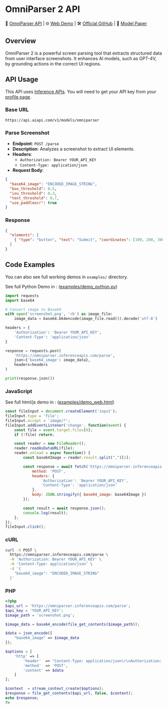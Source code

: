 # OmniParser 2 API


📄 [OmniParser API](https://inferenceapis.com/models/omniparser-v2-api) | 🌐 [Web Demo](https://inferenceapis.com/models/omniparser-v2-web-demo) | 🛠 [Official GitHub](https://github.com/official-repo) | 📑 [Model Paper](https://arxiv.org/pdf/sample-paper.pdf)


## Overview
OmniParser 2 is a powerful screen parsing tool that extracts structured data from user interface screenshots. It enhances AI models, such as GPT-4V, by grounding actions in the correct UI regions.

## API Usage
This API uses [Inference APIs](https://inferenceapis.com/). You will need to get your API key from your [profile page](https://inferenceapis.com/profile).

### Base URL
```
https://api.aiapi.com/v1/models/omniparser
```

### Parse Screenshot
- **Endpoint**: `POST /parse`
- **Description**: Analyzes a screenshot to extract UI elements.
- **Headers**:
  - `Authorization: Bearer YOUR_API_KEY`
  - `Content-Type: application/json`
- **Request Body**:
```json
{
  "base64_image": "ENCODED_IMAGE_STRING",
  "box_threshold": 0.5,
  "iou_threshold": 0.3,
  "text_threshold": 0.7,
  "use_paddleocr": true
}
```

### Response
```json
{
  "elements": [
    { "type": "button", "text": "Submit", "coordinates": [100, 200, 300, 400] }
  ]
}
```

## Code Examples
You can also see full working demos in `examples/` directory.

See full Python Demo in : ([examples/demo_python.py](examples/demo_python.py))
```python
import requests
import base64

# Convert image to Base64
with open('screenshot.png', 'rb') as image_file:
    image_data = base64.b64encode(image_file.read()).decode('utf-8')

headers = {
    'Authorization': 'Bearer YOUR_API_KEY',
    'Content-Type': 'application/json'
}

response = requests.post(
    'https://omniparser.inferenceapis.com/parse',
    json={'base64_image': image_data},
    headers=headers
)

print(response.json())
```

### JavaScript 
See full html/js demo in : ([examples/demo_web.html](examples/demo_web.html))

```javascript
const fileInput = document.createElement('input');
fileInput.type = 'file';
fileInput.accept = 'image/*';
fileInput.addEventListener('change', function(event) {
    const file = event.target.files[0];
    if (!file) return;

    const reader = new FileReader();
    reader.readAsDataURL(file);
    reader.onload = async function() {
        const base64Image = reader.result.split(",")[1];

        const response = await fetch('https://omniparser.inferenceapis.com/parse', {
            method: 'POST',
            headers: {
                'Authorization': 'Bearer YOUR_API_KEY',
                'Content-Type': 'application/json'
            },
            body: JSON.stringify({ base64_image: base64Image })
        });

        const result = await response.json();
        console.log(result);
    };
});
fileInput.click();
```

### cURL 
```bash
curl -X POST \
  https://omniparser.inferenceapis.com/parse \
  -H 'Authorization: Bearer YOUR_API_KEY' \
  -H 'Content-Type: application/json' \
  -d '{
    "base64_image": "ENCODED_IMAGE_STRING"
  }'
```

### PHP 
```php
<?php
$api_url = 'https://omniparser.inferenceapis.com/parse';
$api_key = 'YOUR_API_KEY';
$image_path = 'screenshot.png';

$image_data = base64_encode(file_get_contents($image_path));

$data = json_encode([
    "base64_image" => $image_data
]);

$options = [
    'http' => [
        'header'  => "Content-Type: application/json\r\nAuthorization: Bearer $api_key\r\n",
        'method'  => 'POST',
        'content' => $data
    ]
];

$context  = stream_context_create($options);
$response = file_get_contents($api_url, false, $context);
echo $response;
?>
```

